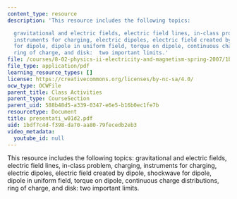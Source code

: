```yaml
---
content_type: resource
description: 'This resource includes the following topics:

  gravitational and electric fields, electric field lines, in-class problem, charging,
  instruments for charging, electric dipoles, electric field created by dipole, shockwave
  for dipole, dipole in uniform field, torque on dipole, continuous charge distributions,
  ring of charge, and disk:  two important limits.'
file: /courses/8-02-physics-ii-electricity-and-magnetism-spring-2007/1bdf7c4df398da70aa8079fecedb2eb3_presentati_w01d2.pdf
file_type: application/pdf
learning_resource_types: []
license: https://creativecommons.org/licenses/by-nc-sa/4.0/
ocw_type: OCWFile
parent_title: Class Activities
parent_type: CourseSection
parent_uid: 588b48d5-a339-0347-e6e5-b16b0ec1fe7b
resourcetype: Document
title: presentati_w01d2.pdf
uid: 1bdf7c4d-f398-da70-aa80-79fecedb2eb3
video_metadata:
  youtube_id: null
---
```

This resource includes the following topics:
gravitational and electric fields, electric field lines, in-class problem, charging, instruments for charging, electric dipoles, electric field created by dipole, shockwave for dipole, dipole in uniform field, torque on dipole, continuous charge distributions, ring of charge, and disk:  two important limits.